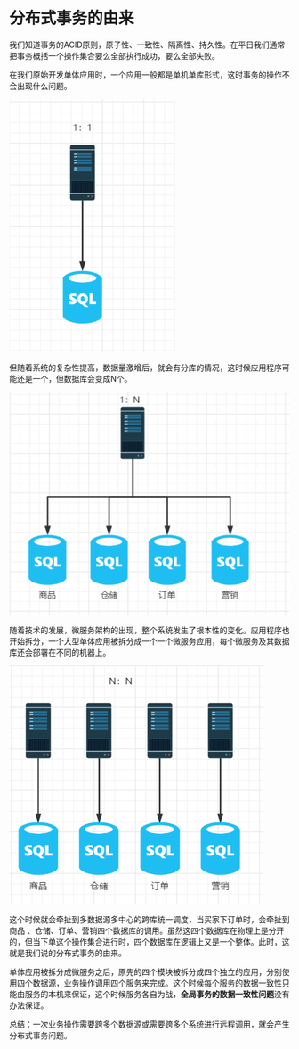 # 分布式事务的由来

我们知道事务的ACID原则，原子性、一致性、隔离性、持久性。在平日我们通常把事务概括一个操作集合要么全部执行成功，要么全部失败。

在我们原始开发单体应用时，一个应用一般都是单机单库形式，这时事务的操作不会出现什么问题。

![image-20211206211745560](分布式事务的由来.assets/image-20211206211745560.png)

但随着系统的复杂性提高，数据量激增后，就会有分库的情况，这时候应用程序可能还是一个，但数据库会变成N个。

![image-20211206212028843](分布式事务的由来.assets/image-20211206212028843.png)

随着技术的发展，微服务架构的出现，整个系统发生了根本性的变化。应用程序也开始拆分，一个大型单体应用被拆分成一个一个微服务应用，每个微服务及其数据库还会部署在不同的机器上。

![image-20211206212449172](分布式事务的由来.assets/image-20211206212449172.png)

这个时候就会牵扯到多数据源多中心的跨库统一调度，当买家下订单时，会牵扯到商品 、仓储、订单、营销四个数据库的调用。虽然这四个数据库在物理上是分开的，但当下单这个操作集合进行时，四个数据库在逻辑上又是一个整体。此时，这就是我们说的分布式事务的由来。

单体应用被拆分成微服务之后，原先的四个模块被拆分成四个独立的应用，分别使用四个数据源，业务操作调用四个服务来完成。这个时候每个服务的数据一致性只能由服务的本机来保证，这个时候服务各自为战，**全局事务的数据一致性问题**没有办法保证。

总结：一次业务操作需要跨多个数据源或需要跨多个系统进行远程调用，就会产生分布式事务问题。